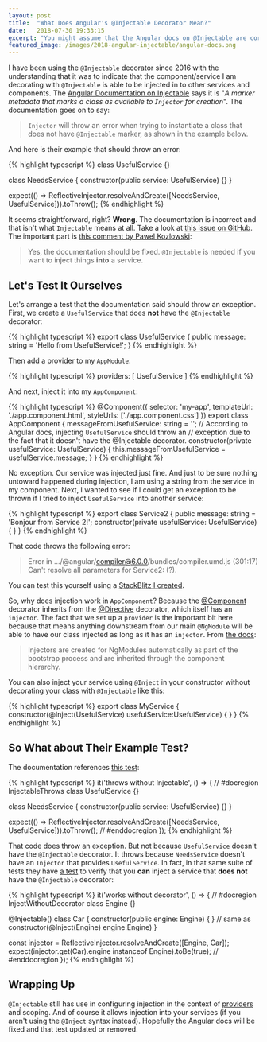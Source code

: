 ```yaml
---
layout: post
title:  "What Does Angular's @Injectable Decorator Mean?"
date:   2018-07-30 19:33:15
excerpt: "You might assume that the Angular docs on @Injectable are correct. They are not. Here's everything you (probably don't) need to know!"
featured_image: /images/2018-angular-injectable/angular-docs.png
---
```

I have been using the `@Injectable` decorator since 2016 with the understanding that it was to indicate that the component/service I am decorating with `@Injectable` is able to be injected in to other services and components. The [Angular Documentation on Injectable](https://angular.io/api/core/Injectable) says it is "*A marker metadata that marks a class as available to `Injector` for creation*". The documentation goes on to say:

> `Injector` will throw an error when trying to instantiate a class that does not have `@Injectable` marker, as shown in the example below.

And here is their example that should throw an error:

{% highlight typescript %}
class UsefulService {}

class NeedsService {
  constructor(public service: UsefulService) {}
}

expect(() => ReflectiveInjector.resolveAndCreate([NeedsService, UsefulService])).toThrow();
{% endhighlight %}

It seems straightforward, right? **Wrong**. The documentation is incorrect and that isn't what `Injectable` means at all. Take a look at [this issue on GitHub](https://github.com/angular/angular/issues/12098). The important part is [this comment by Pawel Kozlowski](https://github.com/angular/angular/issues/12098#issuecomment-251801431):

> Yes, the documentation should be fixed. `@Injectable` is needed if you want to inject things **into** a service.

## Let's Test It Ourselves
Let's arrange a test that the documentation said should throw an exception. First, we create a `UsefulService` that does **not** have the `@Injectable` decorator:

{% highlight typescript %}
export class UsefulService {
  public message: string = 'Hello from UsefulService!';
}
{% endhighlight %}

Then add a provider to my `AppModule`:

{% highlight typescript %}
providers: [ UsefulService ]
{% endhighlight %}

And next, inject it into my `AppComponent`:

{% highlight typescript %}
@Component({
  selector: 'my-app',
  templateUrl: './app.component.html',
  styleUrls: ['./app.component.css']
})
export class AppComponent {
  messageFromUsefulService: string = '';
  // According to Angular docs, injecting `UsefulService` should throw an 
  // exception due to the fact that it doesn't have the @Injectable decorator.
  constructor(private usefulService: UsefulService) {
    this.messageFromUsefulService = usefulService.message;
  }
}
{% endhighlight %}

No exception. Our service was injected just fine. And just to be sure nothing untoward happened during injection, I am using a string from the service in my component. Next, I wanted to see if I could get an exception to be thrown if I tried to inject `UsefulService` into another service:

{% highlight typescript %}
export class Service2 {
  public message: string = 'Bonjour from Service 2!';
  constructor(private usefulService: UsefulService) {
  }
}
{% endhighlight %}

That code throws the following error:

> Error in .../@angular/compiler@6.0.0/bundles/compiler.umd.js (301:17)
> Can't resolve all parameters for Service2: (?).

You can test this yourself using a [StackBlitz I created](https://stackblitz.com/edit/angular-injectable-example?file=src%2Fapp%2Fapp.component.ts).

So, why does injection work in `AppComponent`? Because the [@Component](https://angular.io/api/core/Component) decorator inherits from the [@Directive](https://angular.io/api/core/Directive) decorator, which itself has an `injector`. The fact that we set up a `provider` is the important bit here because that means anything downstream from our main `@NgModule` will be able to have our class injected as long as it has an `injector`. From [the docs](https://angular.io/guide/glossary#injector):

> Injectors are created for NgModules automatically as part of the bootstrap process and are inherited through the component hierarchy.

You can also inject your service using `@Inject` in your constructor without decorating your class with `@Injectable` like this:

{% highlight typescript %}
export class MyService {
  constructor(@Inject(UsefulService) usefulService:UsefulService) {
  }
}
{% endhighlight %}

## So What about Their Example Test?
The documentation references [this test](https://github.com/angular/angular/blob/c8a1a14b87e5907458e8e87021e47f9796cb3257/packages/examples/core/di/ts/metadata_spec.ts#L80):

{% highlight typescript %}
it('throws without Injectable', () => {
  // #docregion InjectableThrows
  class UsefulService {}

  class NeedsService {
    constructor(public service: UsefulService) {}
  }

  expect(() => ReflectiveInjector.resolveAndCreate([NeedsService, UsefulService])).toThrow();
  // #enddocregion
});
{% endhighlight %}

That code does throw an exception. But not because `UsefulService` doesn't have the `@Injectable` decorator. It throws because `NeedsService` doesn't have an `Injector` that provides `UsefulService`. In fact, in that same suite of tests they have [a test](https://github.com/angular/angular/blob/c8a1a14b87e5907458e8e87021e47f9796cb3257/packages/examples/core/di/ts/metadata_spec.ts#L31) to verify that you **can** inject a service that **does not** have the `@Injectable` decorator:

{% highlight typescript %}
it('works without decorator', () => {
  // #docregion InjectWithoutDecorator
  class Engine {}

  @Injectable()
  class Car {
    constructor(public engine: Engine) {
    }  // same as constructor(@Inject(Engine) engine:Engine)
  }

  const injector = ReflectiveInjector.resolveAndCreate([Engine, Car]);
  expect(injector.get(Car).engine instanceof Engine).toBe(true);
  // #enddocregion
});
{% endhighlight %}

## Wrapping Up
`@Injectable` still has use in configuring injection in the context of [providers](https://angular.io/guide/dependency-injection#injectable-providers) and scoping. And of course it allows injection into your services (if you aren't using the `@Inject` syntax instead). Hopefully the Angular docs will be fixed and that test updated or removed.